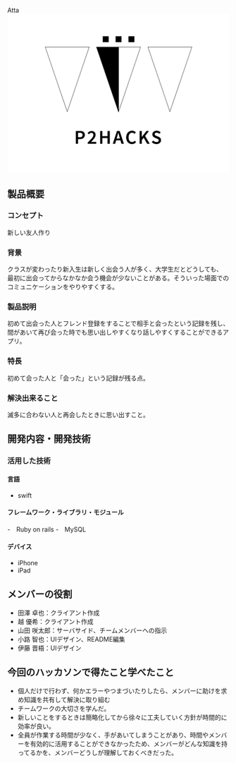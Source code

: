 Atta
![ロゴ](P2HACKS.png)

## 製品概要

### コンセプト
新しい友人作り
### 背景
クラスが変わったり新入生は新しく出会う人が多く、大学生だとどうしても、  
最初に出会ってからなかなか会う機会が少ないことがある。そういった場面でのコミュニケーションをやりやすくする。  

### 製品説明
初めて出会った人とフレンド登録をすることで相手と会ったという記録を残し、  
間があいて再び会った時でも思い出しやすくなり話しやすくすることができるアプリ。  
### 特長
初めて会った人と「会った」という記録が残る点。  

### 解決出来ること
滅多に合わない人と再会したときに思い出すこと。  

## 開発内容・開発技術
### 活用した技術
#### 言語
- swift

#### フレームワーク・ライブラリ・モジュール
-　Ruby on rails
-　MySQL

#### デバイス
- iPhone
- iPad

## メンバーの役割
- 田澤 卓也：クライアント作成  
- 越 優希：クライアント作成  
- 山田 咲太郎：サーバサイド、チームメンバーへの指示  
- 小路 智也：UIデザイン、README編集  
- 伊藤 晋梧：UIデザイン  
## 今回のハッカソンで得たこと学べたこと
- 個人だけで行わず、何かエラーやつまづいたりしたら、メンバーに助けを求め知識を共有して解決に取り組む
- チームワークの大切さを学んだ。
- 新しいことをするときは簡略化してから徐々に工夫していく方針が時間的に効率が良い。
- 全員が作業する時間が少なく、手があいてしまうことがあり、時間やメンバーを有効的に活用することができなかったため、メンバーがどんな知識を持ってるかを、メンバーどうしが理解しておくべきだった。

